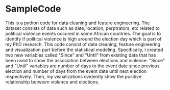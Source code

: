 # SampleCode
This is a python code for data cleaning and feature engineering.
The dataset consists of data such as date, location, perptrators, etc related to political violence events occured in some African countries. The goal is to identify if political violence is high around the election day which is part of my PhD research. This code consist of data cleaning, feature engineering and visualization part before the statistical modeling. Specifically, I created two new variables called "Since" and "Until" from existing data that has been used to show the association between elections and violence. "Since" and "Until" variables are number of days to the event date since previous election and number of days from the event date until next election respectively. Then, my visualizations evidently show the positive relationship between violence and elections.
